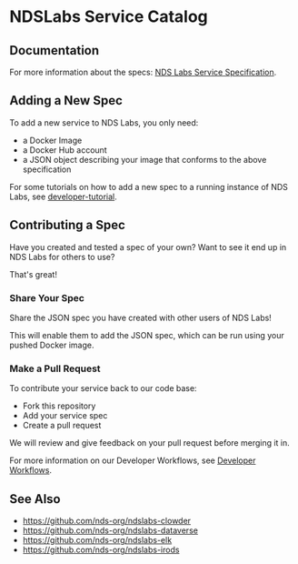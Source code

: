 # NDSLabs Service Catalog

## Documentation
For more information about the specs: [NDS Labs Service Specification](https://opensource.ncsa.illinois.edu/confluence/display/NDS/NDS+Labs+Service+Specification).

## Adding a New Spec
To add a new service to NDS Labs, you only need:
* a Docker Image
* a Docker Hub account
* a JSON object describing your image that conforms to the above specification

For some tutorials on how to add a new spec to a running instance of NDS Labs, see [developer-tutorial](https://github.com/nds-org/developer-tutorial).

## Contributing a Spec
Have you created and tested a spec of your own? Want to see it end up in NDS Labs for others to use?

That's great!

### Share Your Spec
Share the JSON spec you have created with other users of NDS Labs!

This will enable them to add the JSON spec, which can be run using your pushed Docker image.

### Make a Pull Request
To contribute your service back to our code base:
* Fork this repository
* Add your service spec
* Create a pull request

We will review and give feedback on your pull request before merging it in.

For more information on our Developer Workflows, see [Developer Workflows](https://opensource.ncsa.illinois.edu/confluence/display/NDS/Developer+Workflows).

## See Also
* https://github.com/nds-org/ndslabs-clowder
* https://github.com/nds-org/ndslabs-dataverse
* https://github.com/nds-org/ndslabs-elk
* https://github.com/nds-org/ndslabs-irods
